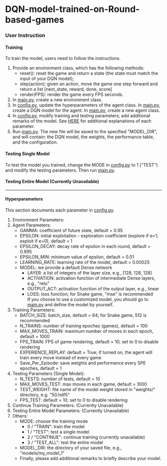 # DQN-model-trained-on-Round-based-games

### User Instruction
#### Training
To train the model, users need to follow the instructions.
1. Provide an environment class, which has the following methods:
    - reset(): reset the game and return a state (the state must match the input of your DQN model);
    - step(action): given an action, move the game one step forward and return a list [next_state, reward, done, score]
    - render(FPS): render the game every FPS seconds.
2. In [main.py](https://github.com/ZQZCalin/DQN-model-trained-on-Round-based-games/blob/main/main.py), create a new environment class.
3. In [config.py](https://github.com/ZQZCalin/DQN-model-trained-on-Round-based-games/blob/main/config.py), update the hyperparameters of the agent class. In [main.py](https://github.com/ZQZCalin/DQN-model-trained-on-Round-based-games/blob/main/main.py), create a DQN model for the agent. In [main.py](https://github.com/ZQZCalin/DQN-model-trained-on-Round-based-games/blob/main/main.py), create a new agent class.
4. In [config.py](https://github.com/ZQZCalin/DQN-model-trained-on-Round-based-games/blob/main/config.py), modify training and testing parameters; add additional remarks of the model. See [HERE](#hyperparameters) for additional explanations of each parameter.
5. Run [main.py](https://github.com/ZQZCalin/DQN-model-trained-on-Round-based-games/blob/main/main.py). The new file will be saved to the specified "MODEL_DIR", and will contain: the DQN model, the weights, the performance table, and the configuration.

#### Testing Single Model
To test the model you trained, change the MODE in [config.py](https://github.com/ZQZCalin/DQN-model-trained-on-Round-based-games/blob/main/config.py) to 1 ("TEST") and modify the testing parameters. Then run [main.py](https://github.com/ZQZCalin/DQN-model-trained-on-Round-based-games/blob/main/main.py).

#### Testing Entire Model (Currently Unavailable)

---

#### Hyperparameters
This section documents each parameter in [config.py](https://github.com/ZQZCalin/DQN-model-trained-on-Round-based-games/blob/main/config.py).
1. Environment Parameters:
2. Agent Parameters:
    - GAMMA: coefficient of future state, default = 0.95
    - EPSILON: initial exploitation - exploration coefficient (explore if e=1; exploit if e=0), default = 1
    - EPSILON_DECAY: decay rate of epsilon in each round, default = 0.995
    - EPSILON_MIN: minimum value of epsilon, default = 0.01
    - LEARNING_RATE: learning rate of the model, default = 0.00025
    - MODEL: we provide a default Dense network
        - LAYER: a list of integers of the layer size, e.g., [128, 128, 128]
        - ACTIVATION: activation function of intermediate Dense layers, e.g., "relu"
        - OUTPUT_ACT: activation function of the output layer, e.g., linear
        - LOSS: loss function; for Snake game, "mse" is recommended \
    If you choose to use a customized model, you should go to [main.py](https://github.com/ZQZCalin/DQN-model-trained-on-Round-based-games/blob/main/main.py) and define the model by yourself.
3. Training Parameters:
    - BATCH_SIZE: batch_size, default = 64; for Snake game, 512 is recommended
    - N_TRAINS: number of training epoches (games), default = 100
    - MAX_MOVES_TRAIN: maximum number of moves in each epoch, default = 1000
    - FPS_TRAIN: FPS of game rendering, default = 10; set to 0 to disable rendering
    - EXPERIENCE_REPLAY: default = True; if turned on, the agent will train every move instead of every game
    - Save_Per_Episode: save weights and performance every SPE epoches, default = 1
4. Testing Parameters (Single Model):
    - N_TESTS: number of tests, default = 10
    - MAX_MOVES_TEST: max moves in each game, default = 1000
    - TEST_WEIGHT: file name of the model weight stored in "weights/" directory, e.g. "50.hdf5"
    - FPS_TEST: default = 10; set to 0 to disable rendering
5. Continue Training Parameters: (Currently Unavailable)
6. Testing Entire Model Parameters: (Currently Unavailable)
5. Others: 
    - MODE: choose the training mode
        - 0 / "TRAIN": train the model
        - 1 / "TEST": test a single model
        - 2 / "CONTINUE": continue training (currently unavailable)
        - 3 / "TEST_ALL": test the entire model
    - MODEL_DIR: the directory of your saved file, e.g., "models/my_model_1"
    - Finally, please add additional remarks to briefly describe your model.
